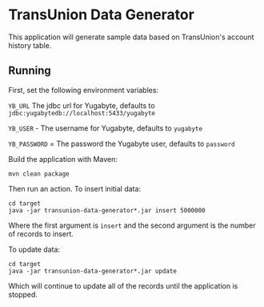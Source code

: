 # TransUnion Data Generator

This application will generate sample data based on TransUnion's account history table.

## Running

First, set the following environment variables:

`YB_URL` The jdbc url for Yugabyte, defaults to `jdbc:yugabytedb://localhost:5433/yugabyte`

`YB_USER` - The username for Yugabyte, defaults to `yugabyte`

`YB_PASSWORD` = The password the Yugabyte user, defaults to `password`

Build the application with Maven:

`mvn clean package`

Then run an action. To insert initial data:

```
cd target
java -jar transunion-data-generator*.jar insert 5000000
```

Where the first argument is `insert` and the second argument is the number of records to insert.

To update data:

```
cd target
java -jar transunion-data-generator*.jar update
```
Which will continue to update all of the records until the application is stopped.
